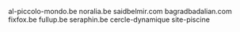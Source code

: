 al-piccolo-mondo.be
noralia.be
saidbelmir.com
bagradbadalian.com
fixfox.be
fullup.be
seraphin.be
cercle-dynamique
site-piscine

<script src="https://widget.hey-hey.co/init.js"></script>